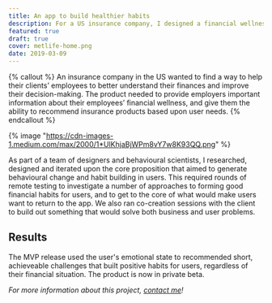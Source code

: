 ```yaml
---
title: An app to build healthier habits
description: For a US insurance company, I designed a financial wellness app based around behavioural science theories.
featured: true
draft: true
cover: metlife-home.png
date: 2019-03-09
---
```


{% callout %} 
An insurance company in the US wanted to find a way to help their clients’ employees to better understand their finances and improve their decision-making. The product needed to provide employers important information about their employees’ financial wellness, and give them the ability to recommend insurance products based upon user needs.
{% endcallout %} 

{% image "https://cdn-images-1.medium.com/max/2000/1*UlKhjaBjWPm8vY7w8K93QQ.png" %}

As part of a team of designers and behavioural scientists, I researched, designed and iterated upon the core proposition that aimed to generate behavioural change and habit building in users. This required rounds of remote testing to investigate a number of approaches to forming good financial habits for users, and to get to the core of what would make users want to return to the app. We also ran co-creation sessions with the client to build out something that would solve both business and user problems.

## **Results**

The MVP release used the user's emotional state to recommended short, achieveable challenges that built positive habits for users, regardless of their financial situation. The product is now in private beta.

*For more information about this project, [contact me](https://jaredhill.co/contact/)!*

